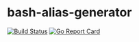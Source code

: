 # bash-alias-generator
[![Build Status](https://travis-ci.org/mprochowski/bash-alias-generator.svg?branch=master)](https://travis-ci.org/mprochowski/bash-alias-generator)
[![Go Report Card](https://goreportcard.com/badge/github.com/mprochowski/bash-alias-generator)](https://goreportcard.com/report/github.com/mprochowski/bash-alias-generator)
